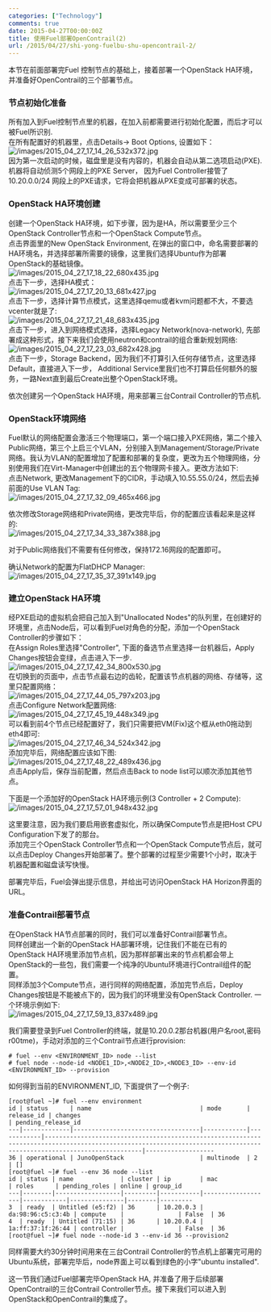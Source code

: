 ```yaml
---
categories: ["Technology"]
comments: true
date: 2015-04-27T00:00:00Z
title: 使用Fuel部署OpenContrail(2)
url: /2015/04/27/shi-yong-fuelbu-shu-opencontrail-2/
---
```


本节在前面部署完Fuel 控制节点的基础上，接着部署一个OpenStack HA环境，并准备好OpenContrail的三个部署节点。     
### 节点初始化准备
所有加入到Fuel控制节点里的机器，在加入前都需要进行初始化配置，而后才可以被Fuel所识别.    
在所有配置好的机器里，点击Details-> Boot Options, 设置如下：    
![/images/2015_04_27_17_14_26_532x372.jpg](/images/2015_04_27_17_14_26_532x372.jpg)    
因为第一次启动的时候，磁盘里是没有内容的，机器会自动从第二选项启动(PXE). 机器将自动侦测5个网段上的PXE Server， 因为Fuel Controller接管了10.20.0.0/24 网段上的PXE请求，它将会把机器从PXE变成可部署的状态。        

### OpenStack HA环境创建
创建一个OpenStack HA环境，如下步骤，因为是HA，所以需要至少三个OpenStack Controller节点和一个OpenStack Compute节点。    
点击界面里的New OpenStack Environment, 在弹出的窗口中，命名需要部署的HA环境名，并选择部署所需要的镜像，这里我们选择Ubuntu作为部署OpenStack的基础镜像。    
![/images/2015_04_27_17_18_22_680x435.jpg](/images/2015_04_27_17_18_22_680x435.jpg)    
点击下一步，选择HA模式：    
![/images/2015_04_27_17_20_13_681x427.jpg](/images/2015_04_27_17_20_13_681x427.jpg)   
点击下一步，选择计算节点模式，这里选择qemu或者kvm问题都不大，不要选vcenter就是了:     
![/images/2015_04_27_17_21_48_683x435.jpg](/images/2015_04_27_17_21_48_683x435.jpg)     
点击下一步，进入到网络模式选择，选择Legacy Network(nova-network), 先部署成这种形式，接下来我们会使用neutron和contrail的组合重新规划网络:     
![/images/2015_04_27_17_23_03_682x428.jpg](/images/2015_04_27_17_23_03_682x428.jpg)   
点击下一步，Storage Backend，因为我们不打算引入任何存储节点，这里选择Default，直接进入下一步， Additional Service里我们也不打算启任何额外的服务，一路Next直到最后Create出整个OpenStack环境。    
 
依次创建另一个OpenStack HA环境，用来部署三台Contrail Controller的节点机.    
### OpenStack环境网络
Fuel默认的网络配置会激活三个物理端口，第一个端口接入PXE网络，第二个接入Public网络，第三个上启三个VLAN，分别接入到Management/Storage/Private网络。我认为VLAN的配置增加了配置和部署的复杂度，更改为五个物理网络，分别使用我们在Virt-Manager中创建出的五个物理网卡接入。更改方法如下:     
点击Network, 更改Management下的CIDR，手动填入10.55.55.0/24，然后去掉前面的Use VLAN Tag:        
![/images/2015_04_27_17_32_09_465x466.jpg](/images/2015_04_27_17_32_09_465x466.jpg) 

依次修改Storage网络和Private网络，更改完毕后，你的配置应该看起来是这样的:      
![/images/2015_04_27_17_34_33_387x388.jpg](/images/2015_04_27_17_34_33_387x388.jpg)    

对于Public网络我们不需要有任何修改，保持172.16网段的配置即可。   

确认Network的配置为FlatDHCP Manager:     
![/images/2015_04_27_17_35_37_391x149.jpg](/images/2015_04_27_17_35_37_391x149.jpg)    

### 建立OpenStack HA环境 
经PXE启动的虚拟机会把自己加入到"Unallocated Nodes"的队列里，在创建好的环境里，点击Node后，可以看到Fuel对角色的分配，添加一个OpenStack Controller的步骤如下：    
在Assign Roles里选择"Controller", 下面的备选节点里选择一台机器后，Apply Changes按钮会变绿，点击进入下一步.     
![/images/2015_04_27_17_42_34_800x530.jpg](/images/2015_04_27_17_42_34_800x530.jpg)    
在切换到的页面中，点击节点最右边的齿轮，配置该节点机器的网络、存储等，这里只配置网络：    
![/images/2015_04_27_17_44_05_797x203.jpg](/images/2015_04_27_17_44_05_797x203.jpg)    
点击Configure Network配置网络:     
![/images/2015_04_27_17_45_19_448x349.jpg](/images/2015_04_27_17_45_19_448x349.jpg)    
可以看到前4个节点已经配置好了，我们只需要把VM(Fix)这个框从eth0拖动到eth4即可:      
![/images/2015_04_27_17_46_34_524x342.jpg](/images/2015_04_27_17_46_34_524x342.jpg)    
添加完毕后，网络配置应该如下图:    
![/images/2015_04_27_17_48_22_489x436.jpg](/images/2015_04_27_17_48_22_489x436.jpg)   
点击Apply后，保存当前配置，然后点击Back to node list可以顺次添加其他节点。    

下面是一个添加好的OpenStack HA环境示例(3 Controller + 2 Compute):     
![/images/2015_04_27_17_57_01_948x432.jpg](/images/2015_04_27_17_57_01_948x432.jpg)    

这里要注意，因为我们要启用嵌套虚拟化，所以确保Compute节点是把Host CPU Configuration下发了的那台。   
添加完三个OpenStack Controller节点和一个OpenStack Compute节点后，就可以点击Deploy Changes开始部署了。整个部署的过程至少需要1个小时，取决于机器配置和磁盘读写快慢。      

部署完毕后，Fuel会弹出提示信息，并给出可访问OpenStack HA Horizon界面的URL。    

### 准备Contrail部署节点
在OpenStack HA节点部署的同时，我们可以准备好Contrail部署节点。    
同样创建出一个新的OpenStack HA部署环境，记住我们不能在已有的OpenStack HA环境里添加节点机，因为那样部署出来的节点机都会带上OpenStack的一些包，我们需要一个纯净的Ubuntu环境进行Contrail组件的配置。   
同样添加3个Compute节点，进行同样的网络配置，添加完节点后，Deploy Changes按钮是不能被点下的，因为我们的环境里没有OpenStack Controller. 一个环境示例如下:    
![/images/2015_04_27_17_59_13_837x489.jpg](/images/2015_04_27_17_59_13_837x489.jpg)    

我们需要登录到Fuel Controller的终端，就是10.20.0.2那台机器(用户名root,密码r00tme)，手动对添加的三个Contrail节点进行provision:     

```
# fuel --env <ENVIRONMENT_ID> node --list
# fuel node --node-id <NODE1_ID>,<NODE2_ID>,<NODE3_ID> --env-id <ENVIRONMENT_ID> --provision

```
如何得到当前的ENVIRONMENT_ID, 下面提供了一个例子:     

```
[root@fuel ~]# fuel --env environment
id | status      | name                              | mode       | release_id | changes                                                                                                                                                               | pending_release_id
---|-------------|-----------------------------------|------------|------------|-----------------------------------------------------------------------------------------------------------------------------------------------------------------------|-------------------
36 | operational | JunoOpenStack                     | multinode  | 2          | []                                       
[root@fuel ~]# fuel --env 36 node --list
id | status | name             | cluster | ip        | mac               | roles      | pending_roles | online | group_id
---|--------|------------------|---------|-----------|-------------------|------------|---------------|--------|---------
3  | ready  | Untitled (e5:f2) | 36      | 10.20.0.3 | da:98:96:c5:c3:4b | compute    |               | False  | 36      
4  | ready  | Untitled (71:15) | 36      | 10.20.0.4 | 1a:ff:37:1f:26:44 | controller |               | False  | 36  
[root@fuel ~]# fuel node --node-id 3 --env-id 36 --provision2

```
同样需要大约30分钟时间用来在三台Contrail Controller的节点机上部署完可用的Ubuntu系统，部署完毕后，node界面上可以看到绿色的小字"ubuntu installed".   

这一节我们通过Fuel部署完毕OpenStack HA, 并准备了用于后续部署OpenContrail的三台Contrail Controller节点。接下来我们可以进入到OpenStack和OpenContrail的集成了。     

